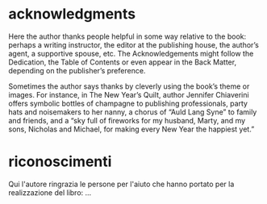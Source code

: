 # acknowledgments

Here the author thanks people helpful in some way relative to the book: perhaps a writing instructor, the editor at the publishing house, the author’s agent, a supportive spouse, etc.  The Acknowledgements might follow the Dedication, the Table of Contents or even appear in the Back Matter, depending on the publisher’s preference.

Sometimes the author says thanks by cleverly using the book’s theme or images.  For instance, in The New Year’s Quilt, author Jennifer Chiaverini offers symbolic bottles of champagne to publishing professionals, party hats and noisemakers to her nanny, a chorus of “Auld Lang Syne” to family and friends, and a “sky full of fireworks for my husband, Marty, and my sons, Nicholas and Michael, for making every New Year the happiest yet.”


# riconoscimenti

Qui l'autore ringrazia le persone per l'aiuto che hanno portato per la realizzazione del libro: ...
